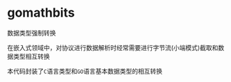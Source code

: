 # gomathbits
数据类型强制转换

在嵌入式领域中，对协议进行数据解析时经常需要进行字节流(小端模式)截取和数据类型相互转换

本代码封装了`C`语言类型和`GO`语言基本数据类型的相互转换
